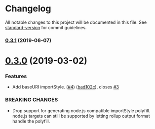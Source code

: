 # Changelog

All notable changes to this project will be documented in this file. See [standard-version](https://github.com/conventional-changelog/standard-version) for commit guidelines.

### [0.3.1](https://github.com/cfware/babel-plugin-bundled-import-meta/compare/v0.3.0...v0.3.1) (2019-06-07)



# [0.3.0](https://github.com/cfware/babel-plugin-bundled-import-meta/compare/v0.2.2...v0.3.0) (2019-03-02)


### Features

* Add baseURI importStyle. ([#4](https://github.com/cfware/babel-plugin-bundled-import-meta/issues/4)) ([bad102c](https://github.com/cfware/babel-plugin-bundled-import-meta/commit/bad102c)), closes [#3](https://github.com/cfware/babel-plugin-bundled-import-meta/issues/3)


### BREAKING CHANGES

* Drop support for generating node.js compatible
importStyle polyfill.  node.js targets can still be supported by letting
rollup output format handle the polyfill.
